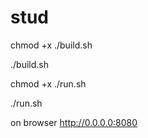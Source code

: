 # stud
chmod +x ./build.sh

./build.sh

chmod +x ./run.sh

./run.sh


on browser http://0.0.0.0:8080
